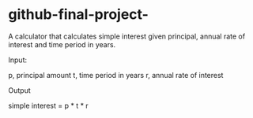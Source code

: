 # github-final-project-

A calculator that calculates simple interest given principal, annual rate of interest and time period in years.

Input:

   p, principal amount
   t, time period in years
   r, annual rate of interest

   
Output

   simple interest = p * t * r
   
